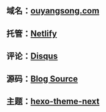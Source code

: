 ## 域名：[ouyangsong.com](https://www.ouyangsong.com)
## 托管：[Netlify](https://app.netlify.com/sites/ouyangsong/deploys?filter=master)

## 评论：[Disqus](https://disqus.com/)

## 源码：[Blog Source](https://github.com/songouyang/hexo)
## 主题：[hexo-theme-next](https://github.com/theme-next/hexo-theme-next)

